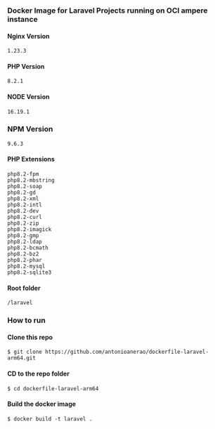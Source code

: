 ### Docker Image for Laravel Projects running on OCI ampere instance

#### Nginx Version
    1.23.3

#### PHP Version
    8.2.1

#### NODE Version
    16.19.1

### NPM Version
    9.6.3

#### PHP Extensions
    php8.2-fpm
    php8.2-mbstring
    php8.2-soap
    php8.2-gd
    php8.2-xml
    php8.2-intl
    php8.2-dev
    php8.2-curl
    php8.2-zip
    php8.2-imagick
    php8.2-gmp
    php8.2-ldap
    php8.2-bcmath
    php8.2-bz2
    php8.2-phar
    php8.2-mysql
    php8.2-sqlite3

#### Root folder
    /laravel

### How to run

#### Clone this repo
    $ git clone https://github.com/antonioanerao/dockerfile-laravel-arm64.git

#### CD to the repo folder
    $ cd dockerfile-laravel-arm64

#### Build the docker image
    $ docker build -t laravel .
